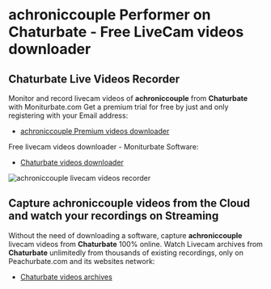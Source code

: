 # achroniccouple Performer on Chaturbate - Free LiveCam videos downloader

## Chaturbate Live Videos Recorder

Monitor and record livecam videos of **achroniccouple** from **Chaturbate** with Moniturbate.com
Get a premium trial for free by just and only registering with your Email address:
* [achroniccouple Premium videos downloader](https://moniturbate.com/request-demo-licence-key.html)

Free livecam videos downloader - Moniturbate Software:
* [Chaturbate videos downloader](https://moniturbate.com/moniturbate-download-software.html)

![achroniccouple livecam videos recorder](https://peachurnet.com/templates/moniturbate-software.png)


## Capture achroniccouple videos from the Cloud and watch your recordings on Streaming

Without the need of downloading a software, capture **achroniccouple** livecam videos from **Chaturbate** 100% online.
Watch Livecam archives from **Chaturbate** unlimitedly from thousands of existing recordings, only on Peachurbate.com and its websites network:
* [Chaturbate videos archives](https://peachurnet.com/)